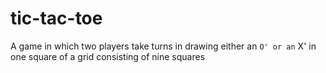# tic-tac-toe
A game in which two players take turns in drawing either an ` O' or an ` X' in one square of a grid consisting of nine squares
